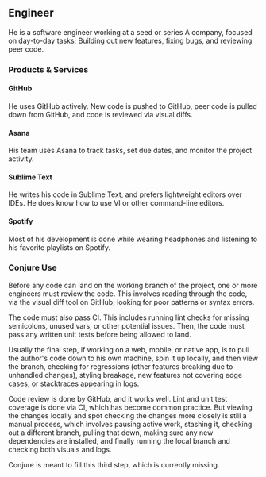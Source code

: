 ## Engineer

He is a software engineer working at a seed or series A company, focused on day-to-day tasks; Building out new features, fixing bugs, and reviewing peer code.

### Products & Services

#### GitHub

He uses GitHub actively. New code is pushed to GitHub, peer code is pulled down from GitHub, and code is reviewed via visual diffs.

#### Asana

His team uses Asana to track tasks, set due dates, and monitor the project activity.

#### Sublime Text

He writes his code in Sublime Text, and prefers lightweight editors over IDEs. He does know how to use VI or other command-line editors.

#### Spotify

Most of his development is done while wearing headphones and listening to his favorite playlists on Spotify.

### Conjure Use

Before any code can land on the working branch of the project, one or more engineers must review the code. This involves reading through the code, via the visual diff tool on GitHub, looking for poor patterns or syntax errors.

The code must also pass CI. This includes running lint checks for missing semicolons, unused vars, or other potential issues. Then, the code must pass any written unit tests before being allowed to land.

Usually the final step, if working on a web, mobile, or native app, is to pull the author's code down to his own machine, spin it up locally, and then view the branch, checking for regressions (other features breaking due to unhandled changes), styling breakage, new features not covering edge cases, or stacktraces appearing in logs.

Code review is done by GitHub, and it works well. Lint and unit test coverage is done via CI, which has become common practice. But viewing the changes locally and spot checking the changes more closely is still a manual process, which involves pausing active work, stashing it, checking out a different branch, pulling that down, making sure any new dependencies are installed, and finally running the local branch and checking both visuals and logs.

Conjure is meant to fill this third step, which is currently missing.
